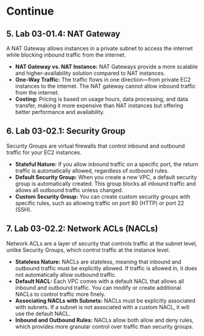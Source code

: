 #  Continue
## 5. Lab 03-01.4: NAT Gateway

A NAT Gateway allows instances in a private subnet to access the internet while blocking inbound traffic from the internet.

- **NAT Gateway vs. NAT Instance:** NAT Gateways provide a more scalable and higher-availability solution compared to NAT instances.
- **One-Way Traffic:** The traffic flows in one direction—from private EC2 instances to the internet. The NAT gateway cannot allow inbound traffic from the internet.
- **Costing:** Pricing is based on usage hours, data processing, and data transfer, making it more expensive than NAT instances but offering better performance and availability.

## 6. Lab 03-02.1: Security Group

Security Groups are virtual firewalls that control inbound and outbound traffic for your EC2 instances.

- **Stateful Nature:** If you allow inbound traffic on a specific port, the return traffic is automatically allowed, regardless of outbound rules.
- **Default Security Group:** When you create a new VPC, a default security group is automatically created. This group blocks all inbound traffic and allows all outbound traffic unless changed.
- **Custom Security Group:** You can create custom security groups with specific rules, such as allowing traffic on port 80 (HTTP) or port 22 (SSH).

## 7. Lab 03-02.2: Network ACLs (NACLs)

Network ACLs are a layer of security that controls traffic at the subnet level, unlike Security Groups, which control traffic at the instance level.

- **Stateless Nature:** NACLs are stateless, meaning that inbound and outbound traffic must be explicitly allowed. If traffic is allowed in, it does not automatically allow outbound traffic.
- **Default NACL:** Each VPC comes with a default NACL that allows all inbound and outbound traffic. You can modify or create additional NACLs to control traffic more finely.
- **Associating NACLs with Subnets:** NACLs must be explicitly associated with subnets. If a subnet is not associated with a custom NACL, it will use the default NACL.
- **Inbound and Outbound Rules:** NACLs allow both allow and deny rules, which provides more granular control over traffic than security groups.
